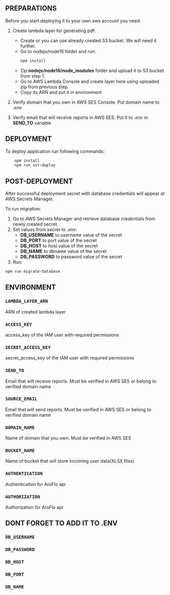 ## PREPARATIONS

Before you start deploying it to your own aws account you need:

1. Create lambda layer for generating pdf:

   - Create or you can use already created S3 bucket. We will need it further.
   - Go to nodejs/node16 folder and run:
     ```bash
     npm install
     ```
   - Zip **nodejs/node16/node_modules** folder and upload it to S3 bucket from step 1.
   - Go to AWS Lambda Console and create layer here using uploaded zip from previous step.
   - Copy its ARN and put it in environment

2. Verify domain that you own in AWS SES Console. Put domain name to _*.env*_
3. Verify email that will receive reports in AWS SES. Put it to _*.env*_ in **SEND_TO** variable

## DEPLOYMENT

To deploy application run following commands:

```bash
    npm install
    npm run sst:deploy
```

## POST-DEPLOYMENT

After successful deployment secret with database credentials will appear at AWS Secrets Manager.

To run migration:

1. Go to AWS Secrets Manager and retrieve database credentials from newly created secret.
2. Set values from secret to _.env_:
   - **DB_USERNAME** to username value of the secret
   - **DB_PORT** to port value of the secret
   - **DB_HOST** to host value of the secret
   - **DB_NAME** to dbname value of the secret
   - **DB_PASSWORD** to password value of the secret
3. Run:

```bash
npm run migrate-database
```

<!-- Run migrations from migrations folder. -->

## ENVIRONMENT

### `LAMBDA_LAYER_ARN`

ARN of created lambda layer

### `ACCESS_KEY`

access_key of the IAM user with required permissions

### `SECRET_ACCESS_KEY`

secret_access_key of the IAM user with required permissions

### `SEND_TO`

Email that will receive reports. Must be verified in AWS SES or belong to verified domain name

### `SOURCE_EMAIL`

Email that will send reports. Must be verified in AWS SES or belong to verified domain name

### `DOMAIN_NAME`

Name of domain that you own. Must be verified in AWS SES

### `BUCKET_NAME`

Name of bucket that will store incoming user data(XLSX files)

### `AUTHENTICATION`

Authentication for AroFlo api

### `AUTHORIZATION`

Authorization for AroFlo api

## DONT FORGET TO ADD IT TO .ENV

### `DB_USERNAME`

### `DB_PASSWORD`

### `DB_HOST`

### `DB_PORT`

### `DB_NAME`
